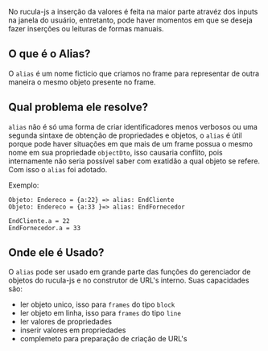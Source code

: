 No rucula-js a inserção da valores é feita na maior parte atravéz dos inputs na janela do usuário, entretanto, pode haver momentos em que se deseja fazer inserções ou leituras de formas manuais.


## O que é o Alias?

O `alias` é um nome ficticio que criamos no frame para representar de outra maneira o mesmo objeto presente no frame.

## Qual problema ele resolve?

`alias` não é só uma forma de criar identificadores menos verbosos ou uma segunda sintaxe de obtenção de propriedades e objetos, o `alias` é útil porque pode haver situações em que mais de um frame possua o mesmo nome em sua propriedade `objectDto`, isso causaria conflito, pois internamente não seria possível saber com exatidão a qual objeto se refere. Com isso o `alias` foi adotado.


Exemplo: 
    
    Objeto: Endereco = {a:22} => alias: EndCliente 
    Objeto: Endereco = {a:33 }=> alias: EndFornecedor

    EndCliente.a = 22
    EndFornecedor.a = 33

## Onde ele é Usado?

O `alias`  pode ser usado em grande parte das funções do gerenciador de objetos do rucula-js e no construtor de URL's interno. Suas capacidades são:

- ler objeto unico, isso para `frames` do tipo `block`
- ler objeto em linha, isso para `frames` do tipo `line`
- ler valores de propriedades
- inserir valores em propriedades
- complemeto para preparação de criação de URL's
